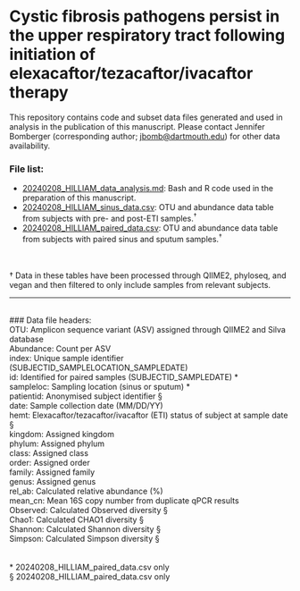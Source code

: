 # Cystic fibrosis pathogens persist in the upper respiratory tract following initiation of elexacaftor/tezacaftor/ivacaftor therapy

This repository contains code and subset data files generated and used in analysis in the publication of this manuscript. Please contact Jennifer Bomberger (corresponding author; jbomb@dartmouth.edu) for other data availability.

### File list:
* <a href="https://github.com/yasminhilliam/sinus_ETI/blob/main/20240208_HILLIAM_data_analysis.md">20240208_HILLIAM_data_analysis.md</a>: Bash and R code used in the preparation of this manuscript.<br>
* <a href="https://github.com/yasminhilliam/sinus_ETI/blob/main/20240208_HILLIAM_sinus_data.csv">20240208_HILLIAM_sinus_data.csv</a>: OTU and abundance data table from subjects with pre- and post-ETI samples.<sup><span>&#8224;</span></sup><br>
* <a href="https://github.com/yasminhilliam/sinus_ETI/blob/main/20240208_HILLIAM_paired_data.csv">20240208_HILLIAM_paired_data.csv</a>:  OTU and abundance data table from subjects with paired sinus and sputum samples.<sup><span>&#8224;</span></sup>
<br>
<br>
<span>&#8224;</span> Data in these tables have been processed through QIIME2, phyloseq, and vegan and then filtered to only include samples from relevant subjects.
<br>
<hr>
<br>
### Data file headers:
<br>
OTU: Amplicon sequence variant (ASV) assigned through QIIME2 and Silva database<br>
Abundance: Count per ASV<br>
index: Unique sample identifier (SUBJECTID_SAMPLELOCATION_SAMPLEDATE)<br>
id: Identified for paired samples (SUBJECTID_SAMPLEDATE) <span>&#42;</span><br>
sampleloc: Sampling location (sinus or sputum) <span>&#42;</span><br>
patientid: Anonymised subject identifier <span>&#167;</span><br>
date: Sample collection date (MM/DD/YY)<br>
hemt: Elexacaftor/tezacaftor/ivacaftor (ETI) status of subject at sample date <span>&#167;</span><br>
kingdom: Assigned kingdom<br>
phylum: Assigned phylum<br>
class: Assigned class<br>
order: Assigned order<br>
family: Assigned family<br>
genus: Assigned genus<br>
rel_ab: Calculated relative abundance (%)<br>
mean_cn: Mean 16S copy number from duplicate qPCR results<br>
Observed: Calculated Observed diversity <span>&#167;</span><br>
Chao1: Calculated CHAO1 diversity <span>&#167;</span><br>
Shannon: Calculated Shannon diversity <span>&#167;</span><br>
Simpson: Calculated Simpson diversity <span>&#167;</span><br>
<br>
<br>
<span>&#42;</span> 20240208_HILLIAM_paired_data.csv only<br>
<span>&#167;</span> 20240208_HILLIAM_paired_data.csv only

